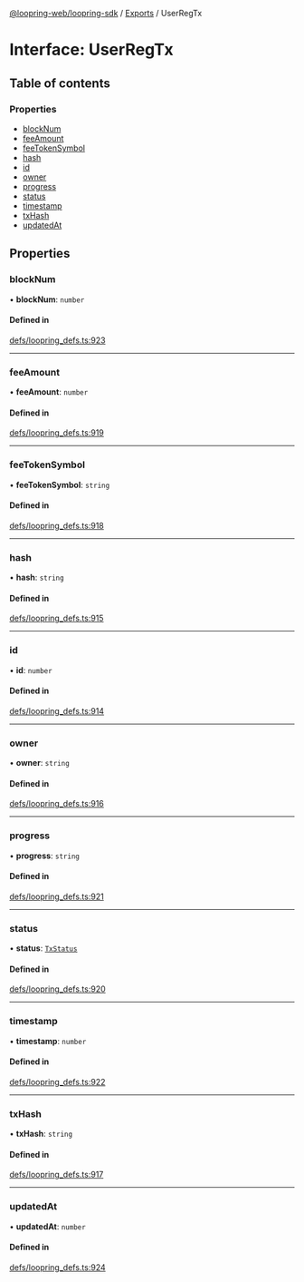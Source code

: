 [@loopring-web/loopring-sdk](../README.md) / [Exports](../modules.md) / UserRegTx

# Interface: UserRegTx

## Table of contents

### Properties

- [blockNum](UserRegTx.md#blocknum)
- [feeAmount](UserRegTx.md#feeamount)
- [feeTokenSymbol](UserRegTx.md#feetokensymbol)
- [hash](UserRegTx.md#hash)
- [id](UserRegTx.md#id)
- [owner](UserRegTx.md#owner)
- [progress](UserRegTx.md#progress)
- [status](UserRegTx.md#status)
- [timestamp](UserRegTx.md#timestamp)
- [txHash](UserRegTx.md#txhash)
- [updatedAt](UserRegTx.md#updatedat)

## Properties

### blockNum

• **blockNum**: `number`

#### Defined in

[defs/loopring_defs.ts:923](https://github.com/Loopring/loopring_sdk/blob/077bca2/src/defs/loopring_defs.ts#L923)

___

### feeAmount

• **feeAmount**: `number`

#### Defined in

[defs/loopring_defs.ts:919](https://github.com/Loopring/loopring_sdk/blob/077bca2/src/defs/loopring_defs.ts#L919)

___

### feeTokenSymbol

• **feeTokenSymbol**: `string`

#### Defined in

[defs/loopring_defs.ts:918](https://github.com/Loopring/loopring_sdk/blob/077bca2/src/defs/loopring_defs.ts#L918)

___

### hash

• **hash**: `string`

#### Defined in

[defs/loopring_defs.ts:915](https://github.com/Loopring/loopring_sdk/blob/077bca2/src/defs/loopring_defs.ts#L915)

___

### id

• **id**: `number`

#### Defined in

[defs/loopring_defs.ts:914](https://github.com/Loopring/loopring_sdk/blob/077bca2/src/defs/loopring_defs.ts#L914)

___

### owner

• **owner**: `string`

#### Defined in

[defs/loopring_defs.ts:916](https://github.com/Loopring/loopring_sdk/blob/077bca2/src/defs/loopring_defs.ts#L916)

___

### progress

• **progress**: `string`

#### Defined in

[defs/loopring_defs.ts:921](https://github.com/Loopring/loopring_sdk/blob/077bca2/src/defs/loopring_defs.ts#L921)

___

### status

• **status**: [`TxStatus`](../enums/TxStatus.md)

#### Defined in

[defs/loopring_defs.ts:920](https://github.com/Loopring/loopring_sdk/blob/077bca2/src/defs/loopring_defs.ts#L920)

___

### timestamp

• **timestamp**: `number`

#### Defined in

[defs/loopring_defs.ts:922](https://github.com/Loopring/loopring_sdk/blob/077bca2/src/defs/loopring_defs.ts#L922)

___

### txHash

• **txHash**: `string`

#### Defined in

[defs/loopring_defs.ts:917](https://github.com/Loopring/loopring_sdk/blob/077bca2/src/defs/loopring_defs.ts#L917)

___

### updatedAt

• **updatedAt**: `number`

#### Defined in

[defs/loopring_defs.ts:924](https://github.com/Loopring/loopring_sdk/blob/077bca2/src/defs/loopring_defs.ts#L924)
